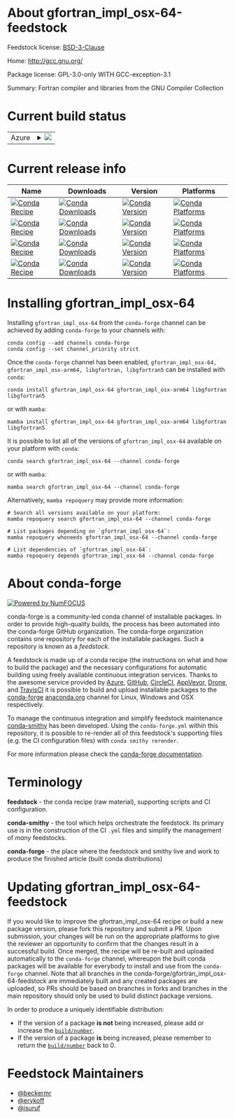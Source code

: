 About gfortran_impl_osx-64-feedstock
====================================

Feedstock license: [BSD-3-Clause](https://github.com/conda-forge/gfortran_impl_osx-64-feedstock/blob/main/LICENSE.txt)

Home: http://gcc.gnu.org/

Package license: GPL-3.0-only WITH GCC-exception-3.1

Summary: Fortran compiler and libraries from the GNU Compiler Collection

Current build status
====================


<table>
    
  <tr>
    <td>Azure</td>
    <td>
      <details>
        <summary>
          <a href="https://dev.azure.com/conda-forge/feedstock-builds/_build/latest?definitionId=6149&branchName=main">
            <img src="https://dev.azure.com/conda-forge/feedstock-builds/_apis/build/status/gfortran_impl_osx-64-feedstock?branchName=main">
          </a>
        </summary>
        <table>
          <thead><tr><th>Variant</th><th>Status</th></tr></thead>
          <tbody><tr>
              <td>linux_64_cross_target_platformosx-64gfortran_maj_ver13gfortran_version13.3.0macos_machinex86_64-apple-darwin13.4.0</td>
              <td>
                <a href="https://dev.azure.com/conda-forge/feedstock-builds/_build/latest?definitionId=6149&branchName=main">
                  <img src="https://dev.azure.com/conda-forge/feedstock-builds/_apis/build/status/gfortran_impl_osx-64-feedstock?branchName=main&jobName=linux&configuration=linux%20linux_64_cross_target_platformosx-64gfortran_maj_ver13gfortran_version13.3.0macos_machinex86_64-apple-darwin13.4.0" alt="variant">
                </a>
              </td>
            </tr><tr>
              <td>linux_64_cross_target_platformosx-64gfortran_maj_ver14gfortran_version14.3.0macos_machinex86_64-apple-darwin13.4.0</td>
              <td>
                <a href="https://dev.azure.com/conda-forge/feedstock-builds/_build/latest?definitionId=6149&branchName=main">
                  <img src="https://dev.azure.com/conda-forge/feedstock-builds/_apis/build/status/gfortran_impl_osx-64-feedstock?branchName=main&jobName=linux&configuration=linux%20linux_64_cross_target_platformosx-64gfortran_maj_ver14gfortran_version14.3.0macos_machinex86_64-apple-darwin13.4.0" alt="variant">
                </a>
              </td>
            </tr><tr>
              <td>linux_64_cross_target_platformosx-64gfortran_maj_ver15gfortran_version15.1.0macos_machinex86_64-apple-darwin13.4.0</td>
              <td>
                <a href="https://dev.azure.com/conda-forge/feedstock-builds/_build/latest?definitionId=6149&branchName=main">
                  <img src="https://dev.azure.com/conda-forge/feedstock-builds/_apis/build/status/gfortran_impl_osx-64-feedstock?branchName=main&jobName=linux&configuration=linux%20linux_64_cross_target_platformosx-64gfortran_maj_ver15gfortran_version15.1.0macos_machinex86_64-apple-darwin13.4.0" alt="variant">
                </a>
              </td>
            </tr><tr>
              <td>linux_64_cross_target_platformosx-arm64gfortran_maj_ver13gfortran_version13.3.0macos_machinearm64-apple-darwin20.0.0</td>
              <td>
                <a href="https://dev.azure.com/conda-forge/feedstock-builds/_build/latest?definitionId=6149&branchName=main">
                  <img src="https://dev.azure.com/conda-forge/feedstock-builds/_apis/build/status/gfortran_impl_osx-64-feedstock?branchName=main&jobName=linux&configuration=linux%20linux_64_cross_target_platformosx-arm64gfortran_maj_ver13gfortran_version13.3.0macos_machinearm64-apple-darwin20.0.0" alt="variant">
                </a>
              </td>
            </tr><tr>
              <td>linux_64_cross_target_platformosx-arm64gfortran_maj_ver14gfortran_version14.3.0macos_machinearm64-apple-darwin20.0.0</td>
              <td>
                <a href="https://dev.azure.com/conda-forge/feedstock-builds/_build/latest?definitionId=6149&branchName=main">
                  <img src="https://dev.azure.com/conda-forge/feedstock-builds/_apis/build/status/gfortran_impl_osx-64-feedstock?branchName=main&jobName=linux&configuration=linux%20linux_64_cross_target_platformosx-arm64gfortran_maj_ver14gfortran_version14.3.0macos_machinearm64-apple-darwin20.0.0" alt="variant">
                </a>
              </td>
            </tr><tr>
              <td>linux_64_cross_target_platformosx-arm64gfortran_maj_ver15gfortran_version15.1.0macos_machinearm64-apple-darwin20.0.0</td>
              <td>
                <a href="https://dev.azure.com/conda-forge/feedstock-builds/_build/latest?definitionId=6149&branchName=main">
                  <img src="https://dev.azure.com/conda-forge/feedstock-builds/_apis/build/status/gfortran_impl_osx-64-feedstock?branchName=main&jobName=linux&configuration=linux%20linux_64_cross_target_platformosx-arm64gfortran_maj_ver15gfortran_version15.1.0macos_machinearm64-apple-darwin20.0.0" alt="variant">
                </a>
              </td>
            </tr><tr>
              <td>osx_64_cross_target_platformosx-64gfortran_maj_ver13gfortran_version13.3.0macos_machinex86_64-apple-darwin13.4.0</td>
              <td>
                <a href="https://dev.azure.com/conda-forge/feedstock-builds/_build/latest?definitionId=6149&branchName=main">
                  <img src="https://dev.azure.com/conda-forge/feedstock-builds/_apis/build/status/gfortran_impl_osx-64-feedstock?branchName=main&jobName=osx&configuration=osx%20osx_64_cross_target_platformosx-64gfortran_maj_ver13gfortran_version13.3.0macos_machinex86_64-apple-darwin13.4.0" alt="variant">
                </a>
              </td>
            </tr><tr>
              <td>osx_64_cross_target_platformosx-64gfortran_maj_ver14gfortran_version14.3.0macos_machinex86_64-apple-darwin13.4.0</td>
              <td>
                <a href="https://dev.azure.com/conda-forge/feedstock-builds/_build/latest?definitionId=6149&branchName=main">
                  <img src="https://dev.azure.com/conda-forge/feedstock-builds/_apis/build/status/gfortran_impl_osx-64-feedstock?branchName=main&jobName=osx&configuration=osx%20osx_64_cross_target_platformosx-64gfortran_maj_ver14gfortran_version14.3.0macos_machinex86_64-apple-darwin13.4.0" alt="variant">
                </a>
              </td>
            </tr><tr>
              <td>osx_64_cross_target_platformosx-64gfortran_maj_ver15gfortran_version15.1.0macos_machinex86_64-apple-darwin13.4.0</td>
              <td>
                <a href="https://dev.azure.com/conda-forge/feedstock-builds/_build/latest?definitionId=6149&branchName=main">
                  <img src="https://dev.azure.com/conda-forge/feedstock-builds/_apis/build/status/gfortran_impl_osx-64-feedstock?branchName=main&jobName=osx&configuration=osx%20osx_64_cross_target_platformosx-64gfortran_maj_ver15gfortran_version15.1.0macos_machinex86_64-apple-darwin13.4.0" alt="variant">
                </a>
              </td>
            </tr><tr>
              <td>osx_64_cross_target_platformosx-arm64gfortran_maj_ver13gfortran_version13.3.0macos_machinearm64-apple-darwin20.0.0</td>
              <td>
                <a href="https://dev.azure.com/conda-forge/feedstock-builds/_build/latest?definitionId=6149&branchName=main">
                  <img src="https://dev.azure.com/conda-forge/feedstock-builds/_apis/build/status/gfortran_impl_osx-64-feedstock?branchName=main&jobName=osx&configuration=osx%20osx_64_cross_target_platformosx-arm64gfortran_maj_ver13gfortran_version13.3.0macos_machinearm64-apple-darwin20.0.0" alt="variant">
                </a>
              </td>
            </tr><tr>
              <td>osx_64_cross_target_platformosx-arm64gfortran_maj_ver14gfortran_version14.3.0macos_machinearm64-apple-darwin20.0.0</td>
              <td>
                <a href="https://dev.azure.com/conda-forge/feedstock-builds/_build/latest?definitionId=6149&branchName=main">
                  <img src="https://dev.azure.com/conda-forge/feedstock-builds/_apis/build/status/gfortran_impl_osx-64-feedstock?branchName=main&jobName=osx&configuration=osx%20osx_64_cross_target_platformosx-arm64gfortran_maj_ver14gfortran_version14.3.0macos_machinearm64-apple-darwin20.0.0" alt="variant">
                </a>
              </td>
            </tr><tr>
              <td>osx_64_cross_target_platformosx-arm64gfortran_maj_ver15gfortran_version15.1.0macos_machinearm64-apple-darwin20.0.0</td>
              <td>
                <a href="https://dev.azure.com/conda-forge/feedstock-builds/_build/latest?definitionId=6149&branchName=main">
                  <img src="https://dev.azure.com/conda-forge/feedstock-builds/_apis/build/status/gfortran_impl_osx-64-feedstock?branchName=main&jobName=osx&configuration=osx%20osx_64_cross_target_platformosx-arm64gfortran_maj_ver15gfortran_version15.1.0macos_machinearm64-apple-darwin20.0.0" alt="variant">
                </a>
              </td>
            </tr><tr>
              <td>osx_arm64_cross_target_platformosx-64gfortran_maj_ver13gfortran_version13.3.0macos_machinex86_64-apple-darwin13.4.0</td>
              <td>
                <a href="https://dev.azure.com/conda-forge/feedstock-builds/_build/latest?definitionId=6149&branchName=main">
                  <img src="https://dev.azure.com/conda-forge/feedstock-builds/_apis/build/status/gfortran_impl_osx-64-feedstock?branchName=main&jobName=osx&configuration=osx%20osx_arm64_cross_target_platformosx-64gfortran_maj_ver13gfortran_version13.3.0macos_machinex86_64-apple-darwin13.4.0" alt="variant">
                </a>
              </td>
            </tr><tr>
              <td>osx_arm64_cross_target_platformosx-64gfortran_maj_ver14gfortran_version14.3.0macos_machinex86_64-apple-darwin13.4.0</td>
              <td>
                <a href="https://dev.azure.com/conda-forge/feedstock-builds/_build/latest?definitionId=6149&branchName=main">
                  <img src="https://dev.azure.com/conda-forge/feedstock-builds/_apis/build/status/gfortran_impl_osx-64-feedstock?branchName=main&jobName=osx&configuration=osx%20osx_arm64_cross_target_platformosx-64gfortran_maj_ver14gfortran_version14.3.0macos_machinex86_64-apple-darwin13.4.0" alt="variant">
                </a>
              </td>
            </tr><tr>
              <td>osx_arm64_cross_target_platformosx-64gfortran_maj_ver15gfortran_version15.1.0macos_machinex86_64-apple-darwin13.4.0</td>
              <td>
                <a href="https://dev.azure.com/conda-forge/feedstock-builds/_build/latest?definitionId=6149&branchName=main">
                  <img src="https://dev.azure.com/conda-forge/feedstock-builds/_apis/build/status/gfortran_impl_osx-64-feedstock?branchName=main&jobName=osx&configuration=osx%20osx_arm64_cross_target_platformosx-64gfortran_maj_ver15gfortran_version15.1.0macos_machinex86_64-apple-darwin13.4.0" alt="variant">
                </a>
              </td>
            </tr><tr>
              <td>osx_arm64_cross_target_platformosx-arm64gfortran_maj_ver13gfortran_version13.3.0macos_machinearm64-apple-darwin20.0.0</td>
              <td>
                <a href="https://dev.azure.com/conda-forge/feedstock-builds/_build/latest?definitionId=6149&branchName=main">
                  <img src="https://dev.azure.com/conda-forge/feedstock-builds/_apis/build/status/gfortran_impl_osx-64-feedstock?branchName=main&jobName=osx&configuration=osx%20osx_arm64_cross_target_platformosx-arm64gfortran_maj_ver13gfortran_version13.3.0macos_machinearm64-apple-darwin20.0.0" alt="variant">
                </a>
              </td>
            </tr><tr>
              <td>osx_arm64_cross_target_platformosx-arm64gfortran_maj_ver14gfortran_version14.3.0macos_machinearm64-apple-darwin20.0.0</td>
              <td>
                <a href="https://dev.azure.com/conda-forge/feedstock-builds/_build/latest?definitionId=6149&branchName=main">
                  <img src="https://dev.azure.com/conda-forge/feedstock-builds/_apis/build/status/gfortran_impl_osx-64-feedstock?branchName=main&jobName=osx&configuration=osx%20osx_arm64_cross_target_platformosx-arm64gfortran_maj_ver14gfortran_version14.3.0macos_machinearm64-apple-darwin20.0.0" alt="variant">
                </a>
              </td>
            </tr><tr>
              <td>osx_arm64_cross_target_platformosx-arm64gfortran_maj_ver15gfortran_version15.1.0macos_machinearm64-apple-darwin20.0.0</td>
              <td>
                <a href="https://dev.azure.com/conda-forge/feedstock-builds/_build/latest?definitionId=6149&branchName=main">
                  <img src="https://dev.azure.com/conda-forge/feedstock-builds/_apis/build/status/gfortran_impl_osx-64-feedstock?branchName=main&jobName=osx&configuration=osx%20osx_arm64_cross_target_platformosx-arm64gfortran_maj_ver15gfortran_version15.1.0macos_machinearm64-apple-darwin20.0.0" alt="variant">
                </a>
              </td>
            </tr>
          </tbody>
        </table>
      </details>
    </td>
  </tr>
</table>

Current release info
====================

| Name | Downloads | Version | Platforms |
| --- | --- | --- | --- |
| [![Conda Recipe](https://img.shields.io/badge/recipe-gfortran__impl__osx--64-green.svg)](https://anaconda.org/conda-forge/gfortran_impl_osx-64) | [![Conda Downloads](https://img.shields.io/conda/dn/conda-forge/gfortran_impl_osx-64.svg)](https://anaconda.org/conda-forge/gfortran_impl_osx-64) | [![Conda Version](https://img.shields.io/conda/vn/conda-forge/gfortran_impl_osx-64.svg)](https://anaconda.org/conda-forge/gfortran_impl_osx-64) | [![Conda Platforms](https://img.shields.io/conda/pn/conda-forge/gfortran_impl_osx-64.svg)](https://anaconda.org/conda-forge/gfortran_impl_osx-64) |
| [![Conda Recipe](https://img.shields.io/badge/recipe-gfortran__impl__osx--arm64-green.svg)](https://anaconda.org/conda-forge/gfortran_impl_osx-arm64) | [![Conda Downloads](https://img.shields.io/conda/dn/conda-forge/gfortran_impl_osx-arm64.svg)](https://anaconda.org/conda-forge/gfortran_impl_osx-arm64) | [![Conda Version](https://img.shields.io/conda/vn/conda-forge/gfortran_impl_osx-arm64.svg)](https://anaconda.org/conda-forge/gfortran_impl_osx-arm64) | [![Conda Platforms](https://img.shields.io/conda/pn/conda-forge/gfortran_impl_osx-arm64.svg)](https://anaconda.org/conda-forge/gfortran_impl_osx-arm64) |
| [![Conda Recipe](https://img.shields.io/badge/recipe-libgfortran-green.svg)](https://anaconda.org/conda-forge/libgfortran) | [![Conda Downloads](https://img.shields.io/conda/dn/conda-forge/libgfortran.svg)](https://anaconda.org/conda-forge/libgfortran) | [![Conda Version](https://img.shields.io/conda/vn/conda-forge/libgfortran.svg)](https://anaconda.org/conda-forge/libgfortran) | [![Conda Platforms](https://img.shields.io/conda/pn/conda-forge/libgfortran.svg)](https://anaconda.org/conda-forge/libgfortran) |
| [![Conda Recipe](https://img.shields.io/badge/recipe-libgfortran5-green.svg)](https://anaconda.org/conda-forge/libgfortran5) | [![Conda Downloads](https://img.shields.io/conda/dn/conda-forge/libgfortran5.svg)](https://anaconda.org/conda-forge/libgfortran5) | [![Conda Version](https://img.shields.io/conda/vn/conda-forge/libgfortran5.svg)](https://anaconda.org/conda-forge/libgfortran5) | [![Conda Platforms](https://img.shields.io/conda/pn/conda-forge/libgfortran5.svg)](https://anaconda.org/conda-forge/libgfortran5) |

Installing gfortran_impl_osx-64
===============================

Installing `gfortran_impl_osx-64` from the `conda-forge` channel can be achieved by adding `conda-forge` to your channels with:

```
conda config --add channels conda-forge
conda config --set channel_priority strict
```

Once the `conda-forge` channel has been enabled, `gfortran_impl_osx-64, gfortran_impl_osx-arm64, libgfortran, libgfortran5` can be installed with `conda`:

```
conda install gfortran_impl_osx-64 gfortran_impl_osx-arm64 libgfortran libgfortran5
```

or with `mamba`:

```
mamba install gfortran_impl_osx-64 gfortran_impl_osx-arm64 libgfortran libgfortran5
```

It is possible to list all of the versions of `gfortran_impl_osx-64` available on your platform with `conda`:

```
conda search gfortran_impl_osx-64 --channel conda-forge
```

or with `mamba`:

```
mamba search gfortran_impl_osx-64 --channel conda-forge
```

Alternatively, `mamba repoquery` may provide more information:

```
# Search all versions available on your platform:
mamba repoquery search gfortran_impl_osx-64 --channel conda-forge

# List packages depending on `gfortran_impl_osx-64`:
mamba repoquery whoneeds gfortran_impl_osx-64 --channel conda-forge

# List dependencies of `gfortran_impl_osx-64`:
mamba repoquery depends gfortran_impl_osx-64 --channel conda-forge
```


About conda-forge
=================

[![Powered by
NumFOCUS](https://img.shields.io/badge/powered%20by-NumFOCUS-orange.svg?style=flat&colorA=E1523D&colorB=007D8A)](https://numfocus.org)

conda-forge is a community-led conda channel of installable packages.
In order to provide high-quality builds, the process has been automated into the
conda-forge GitHub organization. The conda-forge organization contains one repository
for each of the installable packages. Such a repository is known as a *feedstock*.

A feedstock is made up of a conda recipe (the instructions on what and how to build
the package) and the necessary configurations for automatic building using freely
available continuous integration services. Thanks to the awesome service provided by
[Azure](https://azure.microsoft.com/en-us/services/devops/), [GitHub](https://github.com/),
[CircleCI](https://circleci.com/), [AppVeyor](https://www.appveyor.com/),
[Drone](https://cloud.drone.io/welcome), and [TravisCI](https://travis-ci.com/)
it is possible to build and upload installable packages to the
[conda-forge](https://anaconda.org/conda-forge) [anaconda.org](https://anaconda.org/)
channel for Linux, Windows and OSX respectively.

To manage the continuous integration and simplify feedstock maintenance
[conda-smithy](https://github.com/conda-forge/conda-smithy) has been developed.
Using the ``conda-forge.yml`` within this repository, it is possible to re-render all of
this feedstock's supporting files (e.g. the CI configuration files) with ``conda smithy rerender``.

For more information please check the [conda-forge documentation](https://conda-forge.org/docs/).

Terminology
===========

**feedstock** - the conda recipe (raw material), supporting scripts and CI configuration.

**conda-smithy** - the tool which helps orchestrate the feedstock.
                   Its primary use is in the construction of the CI ``.yml`` files
                   and simplify the management of *many* feedstocks.

**conda-forge** - the place where the feedstock and smithy live and work to
                  produce the finished article (built conda distributions)


Updating gfortran_impl_osx-64-feedstock
=======================================

If you would like to improve the gfortran_impl_osx-64 recipe or build a new
package version, please fork this repository and submit a PR. Upon submission,
your changes will be run on the appropriate platforms to give the reviewer an
opportunity to confirm that the changes result in a successful build. Once
merged, the recipe will be re-built and uploaded automatically to the
`conda-forge` channel, whereupon the built conda packages will be available for
everybody to install and use from the `conda-forge` channel.
Note that all branches in the conda-forge/gfortran_impl_osx-64-feedstock are
immediately built and any created packages are uploaded, so PRs should be based
on branches in forks and branches in the main repository should only be used to
build distinct package versions.

In order to produce a uniquely identifiable distribution:
 * If the version of a package **is not** being increased, please add or increase
   the [``build/number``](https://docs.conda.io/projects/conda-build/en/latest/resources/define-metadata.html#build-number-and-string).
 * If the version of a package **is** being increased, please remember to return
   the [``build/number``](https://docs.conda.io/projects/conda-build/en/latest/resources/define-metadata.html#build-number-and-string)
   back to 0.

Feedstock Maintainers
=====================

* [@beckermr](https://github.com/beckermr/)
* [@erykoff](https://github.com/erykoff/)
* [@isuruf](https://github.com/isuruf/)

